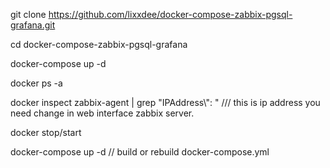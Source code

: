 git clone https://github.com/lixxdee/docker-compose-zabbix-pgsql-grafana.git

cd docker-compose-zabbix-pgsql-grafana

docker-compose up -d

docker ps -a

docker inspect zabbix-agent | grep "IPAddress\\": " /// this is ip address you need change in web interface zabbix server.

docker stop/start <your containers>
  
docker-compose up -d // build or rebuild docker-compose.yml
